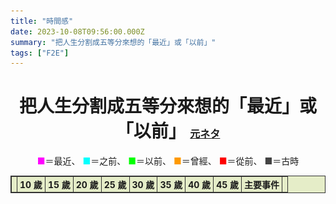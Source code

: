```yaml
---
title: "時間感"
date: 2023-10-08T09:56:00.000Z
summary: "把人生分割成五等分來想的「最近」或「以前」"
tags: ["F2E"]
---
```


<script>
	let nowYear = new Date().getFullYear();
	const range = (start, stop, step) => Array.from({ length: (stop - start) / step + 1}, (_, i) => start + (i * step));
	const yearArr = range(nowYear, 1976, -1);
	const ageArr = [10, 15, 20, 25, 30, 35, 40, 45];
	const bgColorArr = ["b-purple", "b-cyan", "b-green", "b-orange", "b-red", "b-gray"];
	
	// https://anond.hatelabo.jp/20230817095200
	const yearAnime = {
		2019: '<b style="color: #fe9619;">令和元年</b>',
		2018: '比宇宙更遠的地方',
		2017: '動物朋友',
		2014: '妖怪手錶',
		2013: '進擊的巨人',
		2012: '刀劍神域、少女與戰車',
		2011: '魔法少女小圓、Fate/Zero、我們仍未知道那天所看見的花名。',
		2009: 'K-ON！輕音部、化物語、科學超電磁砲',
		2008: 'TIGER×DRAGON！、夏目友人帳、魔法禁書目錄',
		2007: '幸運☆星、天元突破紅蓮螺巖、電腦線圈、向陽素描',
		2006: '涼宮春日的憂鬱、Code Geass 反叛的魯路修、暮蟬悲鳴時、零之使魔',
		2005: '交響詩篇艾蕾卡7、灼眼的夏娜',
		2004: '光之美少女、Keroro軍曹、琉球武士瘋雲錄',
		2003: '鋼之鍊金術師、惑星奇航',
		2002: '火影忍者、機動戰士鋼彈SEED、攻殼機動隊 STAND ALONE COMPLEX、笑園漫畫大王、星空的邂逅',
		2001: '神隱少女、棋靈王、網球王子',
		2000: '犬夜叉',
		1999: '數碼寶貝大冒險、海賊王、鈴鐺貓娘、小魔女DoReMi',
		1998: '庫洛魔法使、星際牛仔、頭文字D',
		1997: '寶可夢、少女革命',
		1996: '名偵探柯南、神劍闖江湖、妖精狩獵者',
		1995: '新世紀福音戰士、秀逗魔導士',
		1993: '灌籃高手、無責任艦長',
		1992: '美少女戰士、蠟筆小新、幽☆遊☆白書',
		1990: '櫻桃小丸子',
		1989: '<b style="color: #fe9619;">平成元年</b>、七龍珠Z',
		1988: 'AKIRA',
		1986: '天空之城',
		1979: '機動戰士鋼彈',
	};
	const yearEvent = {
		2023: 'Twitter 更名、阿克薩洪水行動',
		2022: '俄羅斯入侵烏克蘭、寶可夢 朱／紫發售、孤獨搖滾！播出',
		2021: '川普支持者闖入國會、長賜輪擱淺、日本東奧、太魯閣號出軌、小玉換臉',
		2020: '<b>PlayStation 5 發售</b>、英國正式脫歐、BLM、黎巴嫩大爆炸',
		2019: '<b style="color: #fe9619;">令和元年</b>、反送中遊行、反紅媒遊行、COVID-19 爆發、寶可夢 劍／盾發售、寄生上流上映',
		2018: '花蓮強震、普悠瑪號出軌、法國黃背心',
		2017: '<b>任天堂 Switch 發售</b>、天堂文件、台灣同婚合法化、好萊塢性侵醜聞、齊柏林墜機逝世、林奕含之死',
		2016: '你的名字。上映、TikTok 上線、寶可夢 太陽／月亮發售、烏龍派出所完結、絆愛開始活動、英國脫歐、巴拿馬文件',
		2015: '八仙塵爆、Discord 發布、遠雄大巨蛋爭議、復興航空墜河、大寮監獄挾持事件、阿帕契、查理週刊槍擊案',
		2014: '太陽花學運、鄭捷事件、雨傘革命、俄羅斯併吞克里米亞、頂新黑心油案',
		2013: '<b>PlayStation 4 發售</b>、小海女, 半澤直樹播出、無名小站結束營運、寶可夢 X／Y發售',
		2012: 'SOPA 法案撤回、東京晴空塔完工、林來瘋、Gangnam Style 爆紅、習近平上任',
		2011: '東日本大震災、魔法少女小圓播出、<b>任天堂 3DS 發售</b>、LINE 發布',
		2010: '阿拉伯之春、寶可夢 鑽石／珍珠發售',
		2009: 'Minecraft 發售、英雄聯盟推出、K-ON！輕音部播出',
		2008: '海角七號上映、女神異聞錄 4 發售、全球金融海嘯',
		2007: 'iPhone 發售、次貸危機、初音未來發售',
		2006: '<b><img src="/images/Ps3_03_60gb.gif" alt="PlayStation 3" style="display: inline-block; margin-right: 2px; height: 1.3em; vertical-align: bottom;" />PlayStation 3, <img src="/images/Wii.gif" alt="Wii" style="display: inline-block; margin-right: 2px; height: 1.3em; vertical-align: bottom;" />Wii 發售</b>、NicoNico 動畫創立、Twitter 創立、寶可夢 鑽石／珍珠發售、涼宮春日的憂鬱播出',
		2005: '電車男播出、YouTube 創立',
		2004: '<b><img src="/images/Psp_b01.gif" alt="PlayStation Portable" style="display: inline-block; margin-right: 2px; height: 1.3em; vertical-align: bottom;" />PlayStation Portable, <img src="/images/NintendoDS_01.gif" alt="Nintendo DS" style="display: inline-block; margin-right: 2px; height: 1.3em; vertical-align: bottom;" />任天堂 DS 發售</b>、背水的逆轉劇、Facebook 創立、台北 101 完工',
		2003: 'SARS 爆發、伊拉克戰爭、Skype 發布',
		2002: '寶可夢 紅寶石／藍寶石發售',
		2001: '911 恐攻、神隱少女上映、<b><img src="/images/Gba02.gif" alt="Gameboy Advance" style="display: inline-block; margin-right: 2px; height: 1.3em; vertical-align: bottom;" />Gameboy Advance 發售</b>、哈利波特上映、流星花園播出',
		2000: '<b><img src="/images/Ps2_03.gif" alt="PlayStation 2" style="display: inline-block; margin-right: 2px; height: 1.3em; vertical-align: bottom;" />PlayStation 2 發售</b>、大逃殺上映、台灣首次政黨輪替、麻辣鮮師播出',
		1999: '駭客任務上映、寶可夢 金／銀發售、數碼寶貝大冒險播出、921 地震、無名小站創立、中華電信推出 ADSL、MSN Messenger 發布',
		1998: '獵人開始連載、Google 創立、Yahoo!奇摩即時通發布',
		1997: '鐵達尼號上映、FF7 發售、ONE PIECE 開始連載',
		1996: '寶可夢 紅／綠發售、台灣首次總統直選、巴哈姆特電玩資訊站創立、台海飛彈危機、ICQ 發布、台灣首家網路咖啡廳開張',
		1995: '阪神大地震、地下鐵沙林事件、新世紀福音戰士播出、PTT 創立',
		1994: '<b><img src="/images/Ps01.gif" alt="PlayStation 1" style="display: inline-block; margin-right: 2px; height: 1.3em; vertical-align: bottom;" />PlayStation 1 發售</b>',
		1993: '侏儸紀公園上映',
		1992: '日本泡沫經濟破裂',
		1991: '蘇聯解體，冷戰結束',
		1990: '野百合學運、<b><img src="/images/Sfc_3.gif" alt="Super Famicom" style="display: inline-block; margin-right: 2px; height: 1.3em; vertical-align: bottom;" />Super Famicom 發售</b>、迷宮傳奇播出、波斯灣戰爭',
		1989: '<b style="color: #fe9619;">平成元年</b>／<b><img src="/images/Gameboy05.gif" alt="Gameboy" style="display: inline-block; margin-right: 2px; height: 1.3em; vertical-align: bottom;" />Gameboy 發售</b>、首個全球資訊網頁問世、無殼蝸牛運動、鄭南榕自焚、天安門事件、柏林圍牆倒塌',
		1988: 'AKIRA 上映',
		1987: '台灣解嚴',
		1986: '天空之城上映、車諾比事件、哈雷彗星接近',
		1985: '回到未來上映、Windows 發售',
		1984: '七龍珠開始連載',
		1983: '<b><img src="/images/Fc_03.gif" alt="Famicom" style="display: inline-block; margin-right: 2px; height: 1.3em; vertical-align: bottom;" />Famicom 發售</b>',
		1979: '機動戰士鋼彈播出、美麗島事件',
		1977: '星際大戰上映',
		1976: '文化大革命結束、烏龍派出所開始連載',
	};
</script>

<h1 class="t-center">
  把人生分割成五等分來想的「最近」或「以前」
  <small><a href="https://twitter.com/niconicogalaxy/status/1307980102857191425">元ネタ</a></small>
</h1>

<p class="t-center">
  <span class="purple">■</span>＝最近、
  <span class="cyan">■</span>＝之前、
  <span class="green">■</span>＝以前、
  <span class="orange">■</span>＝曾經、
  <span class="red">■</span>＝從前、
	<span class="gray">■</span>＝古時
</p>

<div class="grid">
<table x-data style="margin: 0 calc(50% - 45vw); background-color: #e5edc8; justify-self: center;">
  <thead>
    <tr>
      <th></th>
      <th>10 歲</th>
      <th>15 歲</th>
      <th>20 歲</th>
      <th>25 歲</th>
      <th>30 歲</th>
      <th>35 歲</th>
      <th>40 歲</th>
      <th>45 歲</th>
      <th>主要事件</th>
      <th></th>
    </tr>
  </thead>
  <tbody>
	<template x-for="year in yearArr">
    <tr>
      <td x-text="year"></td>
	  <template x-for="age in ageArr">
	    <td x-bind:class="bgColorArr[Math.floor(Math.min((nowYear - year)*5 / age, 5))]"></td>
	  </template>
	  <td x-html="yearEvent[year] ? yearEvent[year] : ''"></td>
      <td x-text="year"></td>
    </tr>
	</template>
  </tbody>
</table>
</div>

<style>
h1 small {
  font-size: 1rem;
}

table, th, td {
  border: 1px solid #333;
  padding: 0;
}
th, td:first-child, td:last-child {
  padding: 2px 4px;
  white-space: nowrap;
}

.t-center {
  text-align: center;
}
.purple {
  color: #ff00fe;
}
.b-purple {
  background-color: #ff00fe;
}
.cyan {
  color: #01fffe;
}
.b-cyan {
  background-color: #01fffe;
}
.green {
  color: #00ff01;
}
.b-green {
  background-color: #00ff01;
}
.orange {
  color: #fe9900;
}
.b-orange {
  background-color: #fe9900;
}
.red {
  color: #fe0000;
}
.b-red {
  background-color: #fe0000;
}
.gray {
  color: #434343;
}
.b-gray {
  background-color: #434343;
}
</style>
